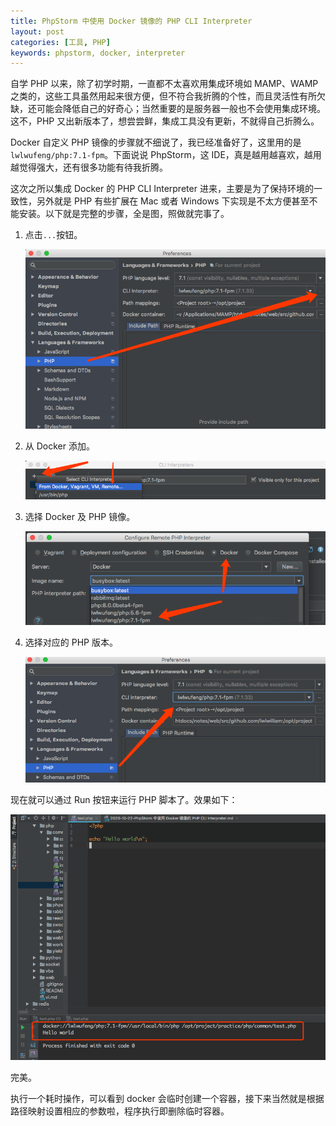 ```yaml
---
title: PhpStorm 中使用 Docker 镜像的 PHP CLI Interpreter
layout: post
categories: [工具, PHP]
keywords: phpstorm, docker, interpreter
---
```


自学 PHP 以来，除了初学时期，一直都不太喜欢用集成环境如 MAMP、WAMP 之类的，这些工具虽然用起来很方便，但不符合我折腾的个性，而且灵活性有所欠缺，还可能会降低自己的好奇心；当然重要的是服务器一般也不会使用集成环境。这不，PHP 又出新版本了，想尝尝鲜，集成工具没有更新，不就得自己折腾么。

Docker 自定义 PHP 镜像的步骤就不细说了，我已经准备好了，这里用的是`lwlwufeng/php:7.1-fpm`。下面说说 PhpStorm，这 IDE，真是越用越喜欢，越用越觉得强大，还有很多功能有待我折腾。

这次之所以集成 Docker 的 PHP CLI Interpreter 进来，主要是为了保持环境的一致性，另外就是 PHP 有些扩展在 Mac 或者 Windows 下实现是不太方便甚至不能安装。以下就是完整的步骤，全是图，照做就完事了。

1.  点击`...`按钮。

    ![...](/assets/images/2020/1022/WX20201022-121356.png)

2.  从 Docker 添加。

    ![添加](/assets/images/2020/1022/WX20201022-121513.png)

3.  选择 Docker 及 PHP 镜像。

    ![镜像](/assets/images/2020/1022/WX20201022-121554.png)

4.  选择对应的 PHP 版本。

    ![PHP版本](/assets/images/2020/1022/WX20201022-121755.png)

现在就可以通过 Run 按钮来运行 PHP 脚本了。效果如下：

![效果](/assets/images/2020/1022/WX20201022-154421.png)

完美。

执行一个耗时操作，可以看到 docker 会临时创建一个容器，接下来当然就是根据路径映射设置相应的参数啦，程序执行即删除临时容器。
